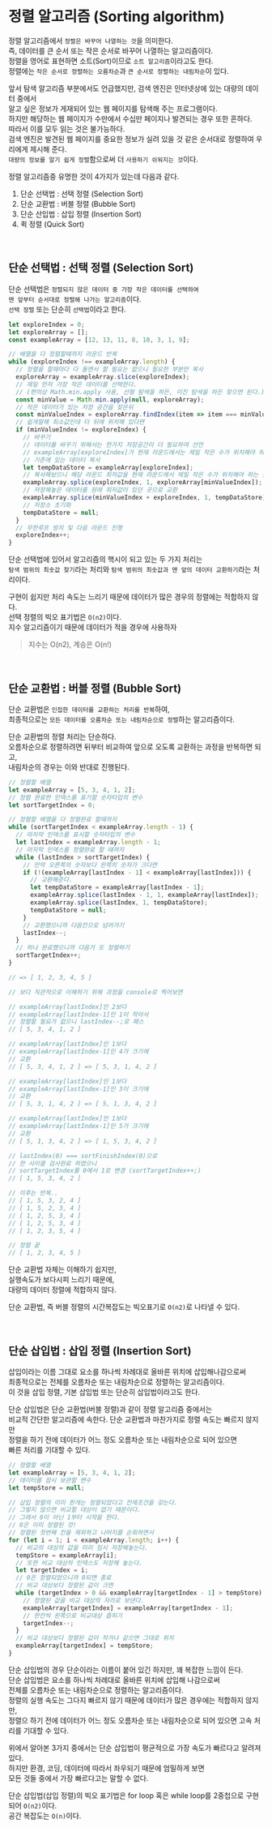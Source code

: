 # 정렬 알고리즘 (Sorting algorithm)

정렬 알고리즘에서 `정렬은 바꾸어 나열하는 것`을 의미한다.<br>
즉, 데이터를 큰 순서 또는 작은 순서로 바꾸어 나열하는 알고리즘이다.<br>
정렬을 영어로 표현하면 소트(Sort)이므로 `소트 알고리즘`이라고도 한다.<br>
정렬에는 `작은 순서로 정렬하는 오름차순`과 `큰 순서로 정렬하는 내림차순`이 있다.<br>

앞서 탐색 알고리즘 부분에서도 언급했지만, 검색 엔진은 인터넷상에 있는 대량의 데이터 중에서<br>
알고 싶은 정보가 게재되어 있는 웹 페이지를 탐색해 주는 프로그램이다.<br>
하지만 해당하는 웹 페이지가 수만에서 수십만 페이지나 발견되는 경우 또한 흔하다.<br>
따라서 이를 모두 읽는 것은 불가능하다.<br>
검색 엔진은 발견된 웹 페이지를 중요한 정보가 실려 있을 것 같은 순서대로 정렬하여 우리에게 제시해 준다.<br>
`대량의 정보를 알기 쉽게 정렬`함으로써 더 `사용하기 쉬워지는 것`이다.<br>

정렬 알고리즘중 유명한 것이 4가지가 있는데 다음과 같다.<br>

1. 단순 선택법 : 선택 정렬 (Selection Sort)
2. 단순 교환법 : 버블 정렬 (Bubble Sort)
3. 단순 산입법 : 삽입 정렬 (Insertion Sort)
4. 퀵 정렬 (Quick Sort)

<br>

## 단순 선택법 : 선택 정렬 (Selection Sort)

단순 선택법은 `정렬되지 않은 데이터 중 가장 작은 데이터를 선택하여`<br>
`맨 앞부터 순서대로 정렬해 나가는 알고리즘`이다.<br>
`선택 정렬` 또는 단순히 `선택법`이라고 한다.<br>

```js
let exploreIndex = 0;
let exploreArray = [];
const exampleArray = [12, 13, 11, 8, 10, 3, 1, 9];

// 배열을 다 정렬할떄까지 라운드 반복
while (exploreIndex !== exampleArray.length) {
  // 정렬을 할때마다 다 돌면서 할 필요는 없으니 필요한 부분만 복사
  exploreArray = exampleArray.slice(exploreIndex);
  // 제일 먼저 가장 작은 데이터를 선택한다.
  // (편의상 Math.min.apply 사용, 선형 탐색을 하든, 이진 탐색을 하든 찾으면 된다.)
  const minValue = Math.min.apply(null, exploreArray);
  // 작은 데이터가 있는 저장 공간을 찾은뒤
  const minValueIndex = exploreArray.findIndex(item => item === minValue);
  // 쉽게말해 최소값인데 더 뒤에 위치해 있다면
  if (minValueIndex != exploreIndex) {
    // 바꾸기
    // 데이터를 바꾸기 위해서는 한가지 저장공간이 더 필요하여 선언
    // exampleArray[exploreIndex]가 현재 라운드에서는 제일 작은 수가 위치해야 하는 곳이므로,
    // 기존에 있는 데이터 복사
    let tempDataStore = exampleArray[exploreIndex];
    // 복사해놨으니 해당 라운드 최저값을 현재 라운드에서 제일 작은 수가 위치해야 하는 곳이랑 교환
    exampleArray.splice(exploreIndex, 1, exploreArray[minValueIndex]);
    // 저장해놓은 데이터를 원래 최저값이 있던 곳으로 교환
    exampleArray.splice(minValueIndex + exploreIndex, 1, tempDataStore);
    // 저장소 초기화
    tempDataStore = null;
  }
  // 무한루프 방지 및 다음 라운드 진행
  exploreIndex++;
}
```

단순 선택법에 있어서 알고리즘의 핵시이 되고 있는 두 가지 처리는<br>
`탐색 범위의 최솟값 찾기`라는 처리와 `탐색 범위의 최솟값과 맨 앞의 데이터 교환하기`라는 처리이다.<br>

구현이 쉽지만 처리 속도는 느리기 때문에 데이터가 많은 경우의 정렬에는 적합하지 않다.<br>
선택 정렬의 빅오 표기법은 `O(n2)`이다.<br>
지수 알고리즘이기 때문에 데이터가 적을 경우에 사용하자<br>

> 지수는 O(n2), 계승은 O(n!)

<br>

## 단순 교환법 : 버블 정렬 (Bubble Sort)

단순 교환법은 `인접한 데이터를 교환하는 처리를 반복`하여,<br>
최종적으로는 `모든 데이터를 오름차순 또는 내림차순으로 정렬`하는 알고리즘이다.<br>

단순 교환법의 정렬 처리는 단순하다.<br>
오름차순으로 정렬하려면 뒤부터 비교하여 앞으로 오도록 교환하는 과정을 반복하면 되고,<br>
내림차순의 경우는 이와 반대로 진행된다.<br>

```js
// 정렬할 배열
let exampleArray = [5, 3, 4, 1, 2];
// 정렬 완료한 인덱스를 표기할 숫자타입의 변수
let sortTargetIndex = 0;

// 정렬할 배열을 다 정렬완료 할때까지
while (sortTargetIndex < exampleArray.length - 1) {
  // 마지막 인덱스를 표시할 숫자타입의 변수
  let lastIndex = exampleArray.length - 1;
  // 마지막 인덱스를 정렬완료 할 때까지
  while (lastIndex > sortTargetIndex) {
    // 만약 오른쪽의 숫자보다 왼쪽의 숫자가 크다면
    if (!(exampleArray[lastIndex - 1] < exampleArray[lastIndex])) {
      // 교환해준다.
      let tempDataStore = exampleArray[lastIndex - 1];
      exampleArray.splice(lastIndex - 1, 1, exampleArray[lastIndex]);
      exampleArray.splice(lastIndex, 1, tempDataStore);
      tempDataStore = null;
    }
    // 교환했으니까 다음칸으로 넘어가기
    lastIndex--;
  }
  // 하나 완료했으니까 다음거 또 정렬하기
  sortTargetIndex++;
}

// => [ 1, 2, 3, 4, 5 ]

// 보다 직관적으로 이해하기 위해 과정을 console로 찍어보면

// exampleArray[lastIndex]인 2보다
// exampleArray[lastIndex-1]인 1이 작아서
// 정렬할 필요가 없으니 lastIndex--;로 패스
// [ 5, 3, 4, 1, 2 ]

// exampleArray[lastIndex]인 1보다
// exampleArray[lastIndex-1]인 4가 크기에
// 교환
// [ 5, 3, 4, 1, 2 ] => [ 5, 3, 1, 4, 2 ]

// exampleArray[lastIndex]인 1보다
// exampleArray[lastIndex-1]인 3이 크기에
// 교환
// [ 5, 3, 1, 4, 2 ] => [ 5, 1, 3, 4, 2 ]

// exampleArray[lastIndex]인 1보다
// exampleArray[lastIndex-1]인 5가 크기에
// 교환
// [ 5, 1, 3, 4, 2 ] => [ 1, 5, 3, 4, 2 ]

// lastIndex(0) === sortFinishIndex(0)으로
// 한 사이클 검사완료 하였으니
// sortTargetIndex를 0에서 1로 변경 (sortTargetIndex++;)
// [ 1, 5, 3, 4, 2 ]

// 이후는 반복..
// [ 1, 5, 3, 2, 4 ]
// [ 1, 5, 2, 3, 4 ]
// [ 1, 2, 5, 3, 4 ]
// [ 1, 2, 5, 3, 4 ]
// [ 1, 2, 3, 5, 4 ]

// 정렬 끝
// [ 1, 2, 3, 4, 5 ]
```

단순 교환법 자체는 이해하기 쉽지만,<br>
실행속도가 보다시피 느리기 때문에,<br>
대량의 데이터 정렬에 적합하지 않다.<br>

단순 교환법, 즉 버블 정렬의 시간복잡도는 빅오표기로 `O(n2)`로 나타낼 수 있다.<br>

<br>

## 단순 삽입법 : 삽입 정렬 (Insertion Sort)

삽입이라는 이름 그대로 요소를 하나씩 차례대로 올바른 위치에 삽입해나감으로써<br>
최종적으로는 전체를 오름차순 또는 내림차순으로 정렬하는 알고리즘이다.<br>
이 것을 삽입 정렬, 기본 삽입법 또는 단순히 삽입법이라고도 한다.<br>

단순 삽입법은 단순 교환법(버블 정렬)과 같이 정렬 알고리즘 중에서는<br>
비교적 간단한 알고리즘에 속한다. 단순 교환법과 마찬가지로 정렬 속도는 빠르지 않지만<br>
정렬을 하기 전에 데이터가 어느 정도 오름차순 또는 내림차순으로 되어 있으면<br>
빠른 처리를 기대할 수 있다.<br>

```js
// 정렬할 배열
let exampleArray = [5, 3, 4, 1, 2];
// 데이터를 잠시 보관할 변수
let tempStore = null;

// 삽입 정렬의 이미 한개는 정렬되었다고 전제조건을 갖는다.
// 그렇지 않으면 비교할 대상이 없기 때문이다.
// 그래서 0이 아닌 1부터 시작을 한다.
// 0은 이미 정렬된 것!
// 정렬된 첫번째 칸을 제외하고 나머지를 순회하면서
for (let i = 1; i < exampleArray.length; i++) {
  // 비교의 대상의 값을 미리 임시 저장해놓는다.
  tempStore = exampleArray[i];
  // 또한 비교 대상의 인덱스도 저장해 놓는다.
  let targetIndex = i;
  // 0은 정렬되었으니까 0되면 종료
  // 비교 대상보다 정렬된 값이 크면
  while (targetIndex > 0 && exampleArray[targetIndex - 1] > tempStore) {
    // 정렬된 값을 비교 대상의 자리로 보낸다.
    exampleArray[targetIndex] = exampleArray[targetIndex - 1];
    // 한칸씩 왼쪽으로 비교대상 좁히기
    targetIndex--;
  }
  // 비교 대상보다 정렬된 값이 작거나 같으면 그대로 위치
  exampleArray[targetIndex] = tempStore;
}
```

단순 삽입법의 경우 단순이라는 이름이 붙어 있긴 하지만, 꽤 복잡한 느낌이 든다.<br>
단순 삽입법은 요소를 하나씩 차례대로 올바른 위치에 삽입해 나감으로써<br>
전체를 오름차순 또는 내림차순으로 정렬하는 알고리즘이다.<br>
정렬의 실행 속도는 그다지 빠르지 않기 때문에 데이터가 많은 경우에는 적합하지 않지만,<br>
정렬으 하기 전에 데이터가 어느 정도 오름차순 또는 내림차순으로 되어 있으면 고속 처리를 기대할 수 있다.<br>

위에서 알아본 3가지 중에서는 단순 삽입법이 평균적으로 가장 속도가 빠르다고 알려져 있다.<br>
하지만 환경, 코딩, 데이터에 따라서 좌우되기 때문에 엄밀하게 보면<br>
모든 것들 중에서 가장 빠르다고는 말할 수 없다.<br>

단순 삽입법(삽입 정렬)의 빅오 표기법은 for loop 혹은 while loop를 2중첩으로 구현되어 `O(n2)`이다.<br>
공간 복잡도는 `O(n)`이다.<br>

<br>
